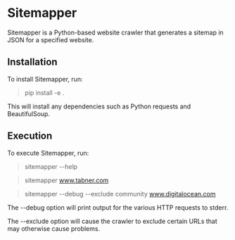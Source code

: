 # Sitemapper

Sitemapper is a Python-based website crawler that generates a sitemap in JSON for a specified website.

## Installation

To install Sitemapper, run:

> pip install -e .

This will install any dependencies such as Python requests and BeautifulSoup.

## Execution

To execute Sitemapper, run:

> sitemapper --help

> sitemapper www.tabner.com

> sitemapper --debug --exclude community www.digitalocean.com

The --debug option will print output for the various HTTP requests to stderr.

The --exclude option will cause the crawler to exclude certain URLs that may otherwise cause problems.
